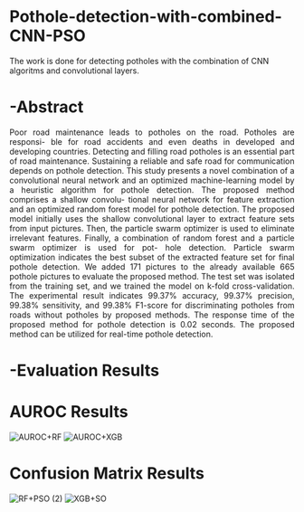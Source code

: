 # Pothole-detection-with-combined-CNN-PSO
The work is done for detecting potholes with the combination of CNN algoritms and convolutional layers.

# -Abstract
<p align="justify"> Poor road maintenance leads to potholes on the road. Potholes are responsi-
ble for road accidents and even deaths in developed and developing countries.
Detecting and filling road potholes is an essential part of road maintenance.
Sustaining a reliable and safe road for communication depends on pothole
detection. This study presents a novel combination of a convolutional neural
network and an optimized machine-learning model by a heuristic algorithm
for pothole detection. The proposed method comprises a shallow convolu-
tional neural network for feature extraction and an optimized random forest
model for pothole detection. The proposed model initially uses the shallow
convolutional layer to extract feature sets from input pictures. Then, the
particle swarm optimizer is used to eliminate irrelevant features. Finally, a
combination of random forest and a particle swarm optimizer is used for pot-
hole detection. Particle swarm optimization indicates the best subset of the
extracted feature set for final pothole detection. We added 171 pictures to
the already available 665 pothole pictures to evaluate the proposed method.
The test set was isolated from the training set, and we trained the model on
k-fold cross-validation. The experimental result indicates 99.37% accuracy,
99.37% precision, 99.38% sensitivity, and 99.38% F1-score for discriminating
potholes from roads without potholes by proposed methods. The response
time of the proposed method for pothole detection is 0.02 seconds. The
proposed method can be utilized for real-time pothole detection.</p>

# -Evaluation Results 
# AUROC Results
![AUROC+RF](https://github.com/user-attachments/assets/441ba272-12f4-47f2-8bc8-c5f4a4c7df63)
![AUROC+XGB](https://github.com/user-attachments/assets/b812b209-e06d-4580-8714-5ab6dfcaa8cc)
# Confusion Matrix Results
![RF+PSO (2)](https://github.com/user-attachments/assets/8871f515-c1cb-4cca-a755-5434e90eff97)
![XGB+SO](https://github.com/user-attachments/assets/6296f3fe-23f9-4c62-a98b-f48d2a21e82f)


